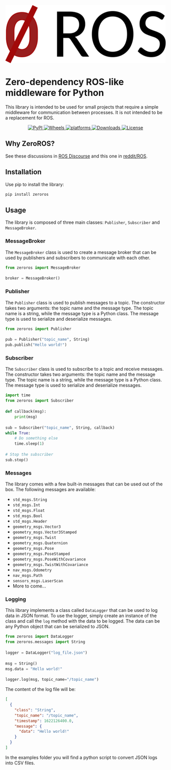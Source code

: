 <p align="center">
<img src="imgs/logo.png?raw=true)" width="600"/>
</p>

# Zero-dependency ROS-like middleware for Python

This library is intended to be used for small projects that require a simple middleware
for communication between processes. It is not intended to be a replacement for ROS.

<p align="center">
    <a href="https://pypi.org/project/zeroros/">
        <img alt="PyPI" src="https://img.shields.io/pypi/v/zeroros">
    </a>
    <a href="https://github.com/miquelmassot/zeroros/actions/workflows/python-publish.yml">
        <img alt="Wheels" src="https://github.com/miquelmassot/zeroros/actions/workflows/python-publish.yml/badge.svg">
    </a>
    <a href="https://github.com/miquelmassot/zeroros">
    	<img src="https://img.shields.io/badge/platform-Linux%20%7C%20Windows%20%7C%20macOS-blue.svg" alt="platforms" />
    </a>
    <a href="https://github.com/miquelmassot/zeroros">
    	<img src="https://static.pepy.tech/badge/zeroros" alt="Downloads" />
    </a>
    <a href="https://github.com/miquelmassot/zeroros/blob/main/LICENSE">
        <img alt="License" src="https://img.shields.io/badge/License-BSD_3--Clause-blue.svg">
    </a>
    <br/>
</p>

## Why ZeroROS?

See these discussions in [ROS Discourse](https://discourse.ros.org/t/teaching-with-ros-or-zeroros-at-university/32124) and this one in [reddit/ROS](https://www.reddit.com/r/ROS/comments/14kh7pt/teaching_ros_zeroros_at_university_students/).

## Installation

Use pip to install the library:

```bash
pip install zeroros
```

## Usage

The library is composed of three main classes: `Publisher`, `Subscriber` and
`MessageBroker`.

### MessageBroker

The `MessageBroker` class is used to create a message broker that can be used by
publishers and subscribers to communicate with each other.

```python
from zeroros import MessageBroker

broker = MessageBroker()
```

### Publisher

The `Publisher` class is used to publish messages to a topic. The constructor takes two
arguments: the topic name and the message type. The topic name is a string, while the
message type is a Python class. The message type is used to serialize and deserialize
messages.

```python
from zeroros import Publisher

pub = Publisher("topic_name", String)
pub.publish("Hello world!")
```

### Subscriber

The `Subscriber` class is used to subscribe to a topic and receive messages. The constructor
takes two arguments: the topic name and the message type. The topic name is a string, while
the message type is a Python class. The message type is used to serialize and deserialize
messages.

```python
import time
from zeroros import Subscriber

def callback(msg):
    print(msg)

sub = Subscriber("topic_name", String, callback)
while True:
    # Do something else
    time.sleep(1)

# Stop the subscriber
sub.stop()
```

### Messages

The library comes with a few built-in messages that can be used out of the box. The
following messages are available:

- `std_msgs.String`
- `std_msgs.Int`
- `std_msgs.Float`
- `std_msgs.Bool`
- `std_msgs.Header`
- `geometry_msgs.Vector3`
- `geometry_msgs.Vector3Stamped`
- `geometry_msgs.Twist`
- `geometry_msgs.Quaternion`
- `geometry_msgs.Pose`
- `geometry_msgs.PoseStamped`
- `geometry_msgs.PoseWithCovariance`
- `geometry_msgs.TwistWithCovariance`
- `nav_msgs.Odometry`
- `nav_msgs.Path`
- `sensors_msgs.LaserScan`
- More to come...

### Logging

This library implements a class called `DataLogger` that can be used to log data in JSON format.
To use the logger, simply create an instance of the class and call the `log` method with the
data to be logged. The data can be any Python object that can be serialized to JSON.

```python
from zeroros import DataLogger
from zeroros.messages import String

logger = DataLogger("log_file.json")

msg = String()
msg.data = "Hello world!"

logger.log(msg, topic_name="/topic_name")
```

The content of the log file will be:

```json
[
  {
    "class": "String",
    "topic_name": "/topic_name",
    "timestamp": 1622126400.0,
    "message": {
      "data": "Hello world!"
    }
  }
]
```

In the examples folder you will find a python script to convert JSON logs into CSV files.
